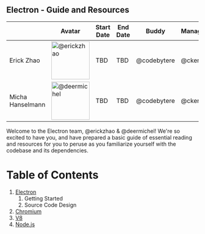 ## Electron - Guide and Resources

|                  | Avatar                       | Start Date | End Date    | Buddy        | Manager      |
|------------------|-----------------------------------|------------|-------------|--------------|--------------|
| Erick Zhao       | <img src="https://github.com/erickzhao.png" width=100 alt="@erickzhao"> | TBD | TBD | @codebytere | @ckerr |
| Micha Hanselmann | <img src="https://github.com/deermichel.png" width=100 alt="@deermichel"> | TBD | TBD | @codebytere | @ckerr |

Welcome to the Electron team, @erickzhao & @deermichel! We're so excited to have you, and have prepared a basic guide of essential reading and resources for you to peruse as you familiarize yourself with the codebase and its dependencies.

# Table of Contents
1. [Electron](electron.md)
   1. Getting Started
   2. Source Code Design
2. [Chromium](chromium/chromium.md)
3. [V8](v8.md)
4. [Node.js](nodejs.md)
